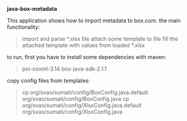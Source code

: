 **java-box-metadata**

This application shows how to import metadata to box.com.
the main functionality:
> import and parse *.xlsx file
> attach some template to file
> fill the attached template with values from loaded *.xlsx


to run, first you have to install some dependencies with maven:
> poi-ooxml-3.14
> box-java-sdk-2.1.1

copy config files from templates:
> cp org/svao/sumati/config/BoxConfig.java.default org/svao/sumati/config/BoxConfig.java
> cp org/svao/sumati/config/XlsxConfig.java.default org/svao/sumati/config/XlsxConfig.java

